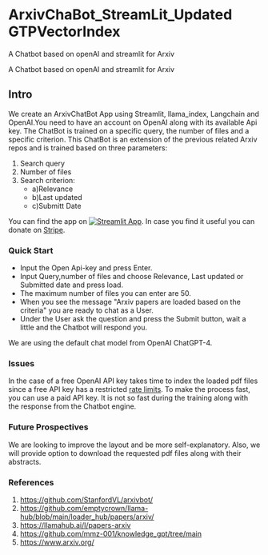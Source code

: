 # ArxivChaBot_StreamLit_Updated GTPVectorIndex
A Chatbot based on openAI and streamlit for Arxiv 

A Chatbot based on openAI and streamlit for Arxiv 

## **Intro**

We create an ArxivChatBot App  using Streamlit, llama_index, Langchain and OpenAI.You need to have an account on OpenAI along
with its available Api key. The ChatBot is trained on a specific query, the number of files and a specific criterion. This ChatBot
is an extension of the  previous related Arxiv repos and is trained based on three parameters:
1. Search query
2. Number of files
3. Search criterion:
    - a)Relevance 
    - b)Last updated 
    - c)Submitt Date 
    
You can find the app on [![Streamlit App](https://static.streamlit.io/badges/streamlit_badge_black_white.svg)](https://amanatid-arxivchabot-streamlit-streamlit-chatbot-sidebar-2r4zv4.streamlit.app/). In case you find it useful you can donate on [Stripe](https://buy.stripe.com/cN2dUu44OahXaJO288). 



### **Quick Start**  
- Input the Open Api-key and press Enter.
- Input Query,number of files and choose Relevance, Last updated or Submitted date and press load.
- The maximum number of files you can enter are 50. 
- When you see the message "Arxiv papers are loaded based on the criteria" you are ready to chat as a User.
- Under the User ask the question and press the Submit button, wait a little and the Chatbot will respond you.

We are using the default chat model from OpenAI ChatGPT-4.

### Issues
In the case of a free OpenAI API key takes time to index the loaded pdf files since a free API key has a restricted [rate limits](https://platform.openai.com/docs/guides/rate-limits/overview). To make the process fast, you can use a paid API key. It is not so fast during the training along with the response from the Chatbot engine.

### Future Prospectives 
We  are looking to improve the layout and be more self-explanatory. Also, we will provide
option to download the requested pdf files along with their abstracts. 

### **References**
1. https://github.com/StanfordVL/arxivbot/
2. https://github.com/emptycrown/llama-hub/blob/main/loader_hub/papers/arxiv/
3. https://llamahub.ai/l/papers-arxiv
4. https://github.com/mmz-001/knowledge_gpt/tree/main
5. https://www.arxiv.org/


